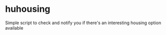 huhousing
=========

Simple script to check and notify you if there's an interesting housing option available
